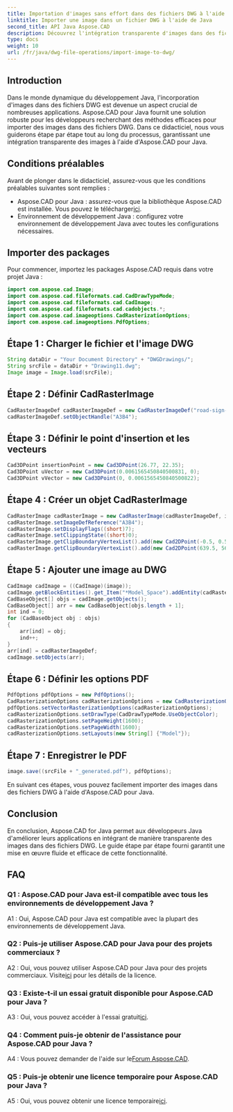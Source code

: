```yaml
---
title: Importation d'images sans effort dans des fichiers DWG à l'aide d'Aspose.CAD Java
linktitle: Importer une image dans un fichier DWG à l'aide de Java
second_title: API Java Aspose.CAD
description: Découvrez l'intégration transparente d'images dans des fichiers DWG à l'aide d'Aspose.CAD pour Java. Suivez notre guide étape par étape pour un développement efficace.
type: docs
weight: 10
url: /fr/java/dwg-file-operations/import-image-to-dwg/
---
```

## Introduction

Dans le monde dynamique du développement Java, l'incorporation d'images dans des fichiers DWG est devenue un aspect crucial de nombreuses applications. Aspose.CAD pour Java fournit une solution robuste pour les développeurs recherchant des méthodes efficaces pour importer des images dans des fichiers DWG. Dans ce didacticiel, nous vous guiderons étape par étape tout au long du processus, garantissant une intégration transparente des images à l'aide d'Aspose.CAD pour Java.

## Conditions préalables

Avant de plonger dans le didacticiel, assurez-vous que les conditions préalables suivantes sont remplies :
- Aspose.CAD pour Java : assurez-vous que la bibliothèque Aspose.CAD est installée. Vous pouvez le télécharger[ici](https://releases.aspose.com/cad/java/).
- Environnement de développement Java : configurez votre environnement de développement Java avec toutes les configurations nécessaires.

## Importer des packages

Pour commencer, importez les packages Aspose.CAD requis dans votre projet Java :

```java
import com.aspose.cad.Image;
import com.aspose.cad.fileformats.cad.CadDrawTypeMode;
import com.aspose.cad.fileformats.cad.CadImage;
import com.aspose.cad.fileformats.cad.cadobjects.*;
import com.aspose.cad.imageoptions.CadRasterizationOptions;
import com.aspose.cad.imageoptions.PdfOptions;
```

## Étape 1 : Charger le fichier et l'image DWG

```java
String dataDir = "Your Document Directory" + "DWGDrawings/";
String srcFile = dataDir + "Drawing11.dwg";
Image image = Image.load(srcFile);
```

## Étape 2 : Définir CadRasterImage

```java
CadRasterImageDef cadRasterImageDef = new CadRasterImageDef("road-sign-custom.png", 640, 562);
cadRasterImageDef.setObjectHandle("A3B4");
```

## Étape 3 : Définir le point d'insertion et les vecteurs

```java
Cad3DPoint insertionPoint = new Cad3DPoint(26.77, 22.35);
Cad3DPoint uVector = new Cad3DPoint(0.0061565450840500831, 0);
Cad3DPoint vVector = new Cad3DPoint(0, 0.0061565450840500822);
```

## Étape 4 : Créer un objet CadRasterImage

```java
CadRasterImage cadRasterImage = new CadRasterImage(cadRasterImageDef, insertionPoint, uVector, vVector);
cadRasterImage.setImageDefReference("A3B4");
cadRasterImage.setDisplayFlags((short)7);
cadRasterImage.setClippingState((short)0);
cadRasterImage.getClipBoundaryVertexList().add(new Cad2DPoint(-0.5, 0.5));
cadRasterImage.getClipBoundaryVertexList().add(new Cad2DPoint(639.5, 561.5));
```

## Étape 5 : Ajouter une image au DWG

```java
CadImage cadImage = ((CadImage)(image));
cadImage.getBlockEntities().get_Item("*Model_Space").addEntity(cadRasterImage);
CadBaseObject[] objs = cadImage.getObjects();
CadBaseObject[] arr = new CadBaseObject[objs.length + 1];
int ind = 0;
for (CadBaseObject obj : objs)
{
    arr[ind] = obj;
    ind++;
}
arr[ind] = cadRasterImageDef;
cadImage.setObjects(arr);
```

## Étape 6 : Définir les options PDF

```java
PdfOptions pdfOptions = new PdfOptions();
CadRasterizationOptions cadRasterizationOptions = new CadRasterizationOptions();
pdfOptions.setVectorRasterizationOptions(cadRasterizationOptions);
cadRasterizationOptions.setDrawType(CadDrawTypeMode.UseObjectColor);
cadRasterizationOptions.setPageHeight(1600);
cadRasterizationOptions.setPageWidth(1600);
cadRasterizationOptions.setLayouts(new String[] {"Model"});
```

## Étape 7 : Enregistrer le PDF

```java
image.save((srcFile + "_generated.pdf"), pdfOptions);
```

En suivant ces étapes, vous pouvez facilement importer des images dans des fichiers DWG à l'aide d'Aspose.CAD pour Java.

## Conclusion

En conclusion, Aspose.CAD for Java permet aux développeurs Java d'améliorer leurs applications en intégrant de manière transparente des images dans des fichiers DWG. Le guide étape par étape fourni garantit une mise en œuvre fluide et efficace de cette fonctionnalité.

## FAQ

### Q1 : Aspose.CAD pour Java est-il compatible avec tous les environnements de développement Java ?

A1 : Oui, Aspose.CAD pour Java est compatible avec la plupart des environnements de développement Java.

### Q2 : Puis-je utiliser Aspose.CAD pour Java pour des projets commerciaux ?

 A2 : Oui, vous pouvez utiliser Aspose.CAD pour Java pour des projets commerciaux. Visite[ici](https://purchase.aspose.com/buy) pour les détails de la licence.

### Q3 : Existe-t-il un essai gratuit disponible pour Aspose.CAD pour Java ?

 A3 : Oui, vous pouvez accéder à l'essai gratuit[ici](https://releases.aspose.com/).

### Q4 : Comment puis-je obtenir de l'assistance pour Aspose.CAD pour Java ?

 A4 : Vous pouvez demander de l'aide sur le[Forum Aspose.CAD](https://forum.aspose.com/c/cad/19).

### Q5 : Puis-je obtenir une licence temporaire pour Aspose.CAD pour Java ?

 A5 : Oui, vous pouvez obtenir une licence temporaire[ici](https://purchase.aspose.com/temporary-license/).